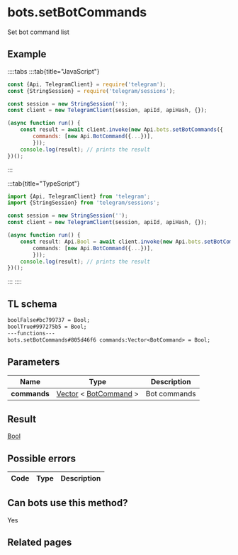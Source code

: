 # bots.setBotCommands

Set bot command list

## Example

::::tabs
:::tab{title="JavaScript"}

```js
const {Api, TelegramClient} = require('telegram');
const {StringSession} = require('telegram/sessions');

const session = new StringSession('');
const client = new TelegramClient(session, apiId, apiHash, {});

(async function run() {
    const result = await client.invoke(new Api.bots.setBotCommands({
		commands: [new Api.BotCommand({...})],
		}));
    console.log(result); // prints the result
})();
```

:::

:::tab{title="TypeScript"}

```ts
import {Api, TelegramClient} from 'telegram';
import {StringSession} from 'telegram/sessions';

const session = new StringSession('');
const client = new TelegramClient(session, apiId, apiHash, {});

(async function run() {
    const result: Api.Bool = await client.invoke(new Api.bots.setBotCommands({
		commands: [new Api.BotCommand({...})],
		}));
    console.log(result); // prints the result
})();
```

:::
::::

## TL schema

```txt
boolFalse#bc799737 = Bool;
boolTrue#997275b5 = Bool;
---functions---
bots.setBotCommands#805d46f6 commands:Vector<BotCommand> = Bool;
```

## Parameters

|     Name     | Type                                                                                                            | Description  |
| :----------: | --------------------------------------------------------------------------------------------------------------- | ------------ |
| **commands** | [Vector](https://core.telegram.org/type/Vector%20t) < [BotCommand](https://core.telegram.org/type/BotCommand) > | Bot commands |

## Result

[Bool](https://core.telegram.org/type/Bool)

## Possible errors

| Code | Type | Description |
| :--: | ---- | ----------- |

## Can bots use this method?

Yes

## Related pages
